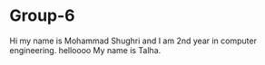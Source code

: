 # Group-6
Hi my name is Mohammad Shughri and I am 2nd year in computer engineering.
helloooo
My name is Talha.
